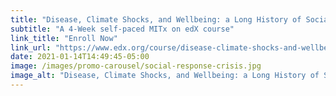 ```yaml
---
title: "Disease, Climate Shocks, and Wellbeing: a Long History of Social Response to Crisis"
subtitle: "A 4-Week self-paced MITx on edX course"
link_title: "Enroll Now"
link_url: "https://www.edx.org/course/disease-climate-shocks-and-wellbeing-a-long-history-of-social-response-to-crisis?utm_medium=affiliate_partner&utm_source=ocwprod-mit-opencourseware"
date: 2021-01-14T14:49:45-05:00
image: /images/promo-carousel/social-response-crisis.jpg
image_alt: "Disease, Climate Shocks, and Wellbeing: a Long History of Social Response to Crisis"
---
```

